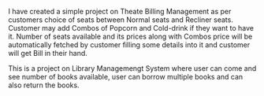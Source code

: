 I have created a simple project on Theate Billing Management as per customers choice of seats between Normal seats and Recliner seats. Customer may add Combos of Popcorn and Cold-drink if they want to have it. Number of seats available and its prices along with Combos price  will be automatically fetched by customer filling some details into it and customer will get Bill in their hand.


This is a project on Library Managemengt System where user can come and see number of books available, user can borrow multiple books and can also return the books. 
